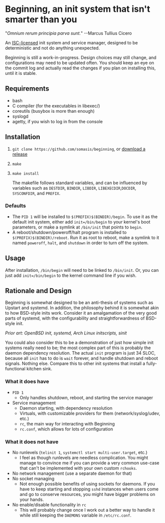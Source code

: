# Beginning, an init system that isn't smarter than you

"_Omnium rerum principia parva sunt._" --Marcus Tullius Cicero

An [ISC-licensed](LICENSE) init system and service manager, designed to be
deterministic and not do anything unexpected.

Beginning is still a work-in-progress. Design choices may still change, and
configurations may need to be updated often. You should keep an eye on the
commit log and actually read the changes if you plan on installing this,
until it is stable.

## Requirements
- bash
- C compiler (for the executables in libexec/)
- coreutils (busybox is more than enough)
- syslogd
- agetty, if you wish to log in from the console

## Installation
1.  `git clone https://github.com/somasis/beginning`, or [download a release]

2.  `make`

3.  `make install`

    The makefile follows standard variables, and can be influenced by variables
    such as `DESTDIR`, `BINDIR`, `LIBDIR`, `LIBEXECDIR`,`DOCDIR`, `SYSCONFDIR`,
    and `PREFIX`.

[download a release]: https://github.com/somasis/beginning/releases

### Defaults
-   The `PID 1` will be installed to `$(PREFIX)$(BINDIR)/begin`. To use it as
    the default init system, either add `init=/bin/begin` to your kernel's boot
    parameters, or make a symlink at `/bin/init` that points to `begin`.
-   A reboot/shutdown/poweroff/halt program is installed to
    `$(PREFIX)$(BINDIR)/reboot`. Run it as root to reboot, make a symlink to it
    named `poweroff`, `halt`, and `shutdown` in order to turn off the system.

## Usage
After installation, `/bin/begin` will need to be linked to `/bin/init`. Or,
you can just add `init=/bin/begin` to the kernel command line if you wish.

## Rationale and Design
Beginning is somewhat designed to be an anti-thesis of systems such as
Upstart and systemd. In addition, the philosophy behind it is somewhat akin
to how BSD-style inits work. Consider it an amalgamation of the very good
parts of systemd, with the configurability and straightforwardness of
BSD-style init.

*Prior art: OpenBSD init, systemd, Arch Linux initscripts, sinit*

You could also consider this to be a demonstration of just how simple init
systems really need to be; the most complex part of this is probably the
daemon dependency resolution.
The actual `init` program is just 34 SLOC, because all `init` has to do is
`wait` forever, and handle shutdown and reboot signals. Nothing else.
Compare this to other init systems that install a fully-functional kitchen
sink.

### What it does have
- `PID 1`
    - Only handles shutdown, reboot, and starting the service manager
- Service management
    - Daemon starting, with dependency resolution
    - Virtuals, with customizable providers for them (network/syslog/udev,
      etc.)
    - `rc`, the main way for interacting with Beginning
    - `rc.conf`, which allows for lots of configuration

### What it does not have
- No runlevels (`telinit 1`, `systemctl start multi-user.target`, etc.)
    - I feel as though runlevels are needless complication. You might manage to
      convince me if you can provide a very common use-case that can't be
      implemented with your own custom `rchooks`.
- No network management (use a separate daemon for that)
- No socket managing
    - Not enough possible benefits of using sockets for daemons. If you
      have to keep starting and stopping `sshd` instances when users come
      and go to conserve resources, you might have bigger problems on your
      hands.
- No enable/disable functionality in `rc`
    - This will probably change once I work out a better way to handle it
      while still keeping the `DAEMONS` variable in `/etc/rc.conf`.

